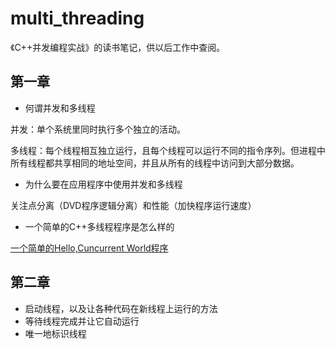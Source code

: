 # multi_threading
《C++并发编程实战》的读书笔记，供以后工作中查阅。
## 第一章
- 何谓并发和多线程

并发：单个系统里同时执行多个独立的活动。

多线程：每个线程相互独立运行，且每个线程可以运行不同的指令序列。但进程中所有线程都共享相同的地址空间，并且从所有的线程中访问到大部分数据。

- 为什么要在应用程序中使用并发和多线程

关注点分离（DVD程序逻辑分离）和性能（加快程序运行速度）

- 一个简单的C++多线程程序是怎么样的

[一个简单的Hello,Cuncurrent World程序](https://github.com/xuyicpp/multi_threading/blob/master/chapter01/example1_1.cpp)

## 第二章
- 启动线程，以及让各种代码在新线程上运行的方法
- 等待线程完成并让它自动运行
- 唯一地标识线程

